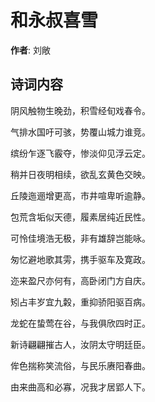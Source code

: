 # 和永叔喜雪

**作者**: 刘敞

## 诗词内容

阴风触物生晚劲，积雪经旬戏春令。

气排水国吁可骇，势覆山城力谁竞。

缤纷乍逐飞霰夺，惨淡仰见浮云定。

稍并日夜明相续，欲乱玄黄色交映。

丘陵迤逦增更高，市井喧卑听逾静。

包荒含垢似天德，履素居纯近民性。

可怜佳境浩无极，非有雄辞岂能咏。

匆忆避地歌其雱，携手驱车及寛政。

迩来盈尺亦何有，高卧闭门方自庆。

矧占丰岁宜九糓，重抑骄阳驱百病。

龙蛇在蛰莺在谷，与我俱欣四时正。

新诗翩翩摧古人，汝阴太守明廷臣。

侔色揣称笑流俗，与民乐赓阳春曲。

由来曲高和必寡，况我才居郢人下。

